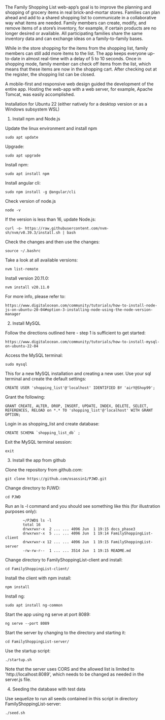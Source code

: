 The Family Shopping List web-app’s goal is to improve the planning and shopping of grocery items in real brick-and-mortar stores. Families can plan ahead and add to a shared shopping list to communicate in a collaborative way what items are needed. Family members can create, modify, and remove items of a store’s inventory, for example, if certain products are no longer desired or available. All participating families share the same inventory data and can exchange ideas on a family-to-family bases.

While in the store shopping for the items from the shopping list, family members can still add more items to the list. The app keeps everyone up-to-date in almost real-time with a delay of 5 to 10 seconds. Once in shopping mode, family member can check off items from the list, which means that these items are now in the shopping cart. After checking out at the register, the shopping list can be closed.

A mobile-first and responsive web design guided the development of the entire app. Hosting the web-app with a web server, for example, Apache Tomcat, was easily accomplished.

Installation for Ubuntu 22 (either natively for a desktop version or as a Windows subsystem WSL)

1. Install npm and Node.js

Update the linux environment and install npm

    sudo apt update

Upgrade: 

    sudo apt upgrade

Install npm:

    sudo apt install npm

Install angular cli:

    sudo npm install -g @angular/cli

Check version of node.js

    node -v

If the version is less than 16, update Node.js:
  
    curl -o- https://raw.githubusercontent.com/nvm-sh/nvm/v0.39.3/install.sh | bash

Check the changes and then use the changes:

    source ~/.bashrc

Take a look at all available versions:

    nvm list-remote

Install version 20.11.0:

    nvm install v20.11.0

For more info, please refer to:

    https://www.digitalocean.com/community/tutorials/how-to-install-node-js-on-ubuntu-20-04#option-3-installing-node-using-the-node-version-manager

2. Install MySQL

Follow the directions outlined here - step 1 is sufficient to get started:

    https://www.digitalocean.com/community/tutorials/how-to-install-mysql-on-ubuntu-22-04

Access the MySQL terminal:

    sudo mysql

This for a new MySQL installation and creating a new user. Use your sql terminal and create the default settings:

    CREATE USER 'shopping_list'@'localhost' IDENTIFIED BY 'airY@Shop99';

Grant the following:

    GRANT CREATE, ALTER, DROP, INSERT, UPDATE, INDEX, DELETE, SELECT, REFERENCES, RELOAD on *.* TO 'shopping_list'@'localhost' WITH GRANT OPTION;

Login in as shopping_list and create database:

    CREATE SCHEMA `shopping_list_db` ;

Exit the MySQL terminal session:

    exit

3. Install the app from github

Clone the repository from github.com:

    git clone https://github.com/osassin1/PJWD.git

Change directory to PJWD:

    cd PJWD

Run an ls -l command and you should see something like this (for illustration purposes only):

            ~/PJWD$ ls -l
            total 16
            drwxrwxr-x  2 ... ... 4096 Jun  1 19:15 docs_phase3
            drwxrwxr-x  5 ... ... 4096 Jun  1 19:14 FamilyShoppingList-client
            drwxrwxr-x 12 ... ... 4096 Jun  1 19:15 FamilyShoppingList-server
            -rw-rw-r--  1 ... ... 3514 Jun  1 19:15 README.md

Change directory to FamilyShoppingList-client and install:

    cd FamilyShoppingList-client/

Install the client with npm install:

    npm install

Install ng:

    sudo apt install ng-common

Start the app using ng serve at port 8089:

    ng serve --port 8089

Start the server by changing to the directory and starting it:

    cd FamilyShoppingList-server/

Use the startup script:

    ./startup.sh

Note that the server uses CORS and the allowed list is limited to 'http://localhost:8089', which needs to be changed as needed in the server.js file.

4. Seeding the database with test data

Use sequelize to run all seeds contained in this script in directory FamilyShoppingList-server:

    ./seed.sh






